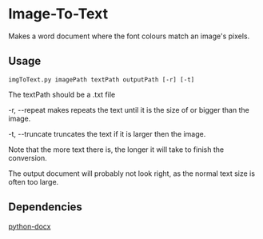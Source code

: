 # Image-To-Text
Makes a word document where the font colours match an image's pixels.

## Usage
```
imgToText.py imagePath textPath outputPath [-r] [-t]
```
The textPath should be a .txt file


-r, --repeat makes repeats the text until it is the size of or bigger than the image.

-t, --truncate truncates the text if it is larger then the image.


Note that the more text there is, the longer it will take to finish the conversion.

The output document will probably not look right, as the normal text size is often too large.

## Dependencies
[python-docx](https://github.com/python-openxml/python-docx)
